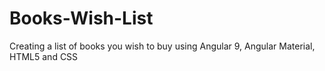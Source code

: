 # Books-Wish-List
Creating a list of books you wish to buy using Angular 9, Angular Material, HTML5 and CSS



